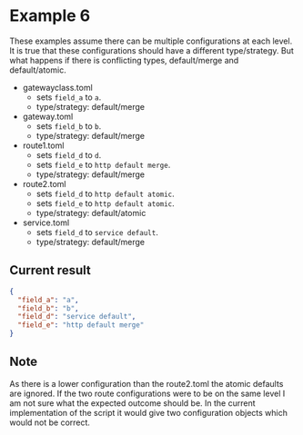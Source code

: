 # Example 6
These examples assume there can be multiple configurations at each level. 
It is true that these configurations should have a different type/strategy.
But what happens if there is conflicting types, default/merge and default/atomic.

- gatewayclass.toml 
    - sets `field_a` to `a`. 
    - type/strategy: default/merge
- gateway.toml 
    - sets `field_b` to `b`. 
    - type/strategy: default/merge
- route1.toml 
    - sets `field_d` to `d`. 
    - sets `field_e` to `http default merge`.
    - type/strategy: default/merge
- route2.toml
  - sets `field_d` to `http default atomic`.
  - sets `field_e` to `http default atomic`.
  - type/strategy: default/atomic
- service.toml
    - sets `field_d` to `service default`.
    - type/strategy: default/merge


## Current result
```json
{
  "field_a": "a",
  "field_b": "b",
  "field_d": "service default",
  "field_e": "http default merge"
}
```

## Note
As there is a lower configuration than the route2.toml the atomic defaults are ignored. 
If the two route configurations were to be on the same level I am not sure what the expected outcome should be.
In the current implementation of the script it would give two configuration objects which would not be correct.